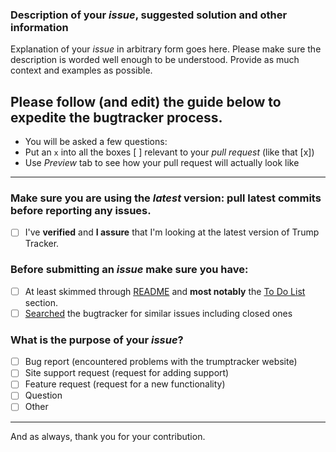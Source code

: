 ### Description of your *issue*, suggested solution and other information

Explanation of your *issue* in arbitrary form goes here. Please make sure the description is worded well enough to be understood. Provide as much context and examples as possible.

## Please follow (and edit) the guide below to expedite the bugtracker process.

- You will be asked a few questions:
- Put an `x` into all the boxes [ ] relevant to your *pull request* (like that [x])
- Use *Preview* tab to see how your pull request will actually look like

---

### Make sure you are using the *latest* version: pull latest commits before reporting any issues.
- [ ] I've **verified** and **I assure** that I'm looking at the latest version of Trump Tracker.

### Before submitting an *issue* make sure you have:
- [ ] At least skimmed through [README](https://github.com/TrumpTracker/trumptracker.github.io/blob/master/README.md) and **most notably** the [To Do List](https://github.com/TrumpTracker/trumptracker.github.io#to-do-list) section.
- [ ] [Searched](https://github.com/TrumpTracker/trumptracker.github.io/search?type=Issues) the bugtracker for similar issues including closed ones

### What is the purpose of your *issue*?
- [ ] Bug report (encountered problems with the trumptracker website)
- [ ] Site support request (request for adding support)
- [ ] Feature request (request for a new functionality)
- [ ] Question
- [ ] Other

---

And as always, thank you for your contribution.